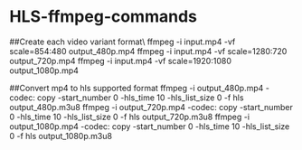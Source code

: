 # HLS-ffmpeg-commands

##Create each video variant format\\
ffmpeg -i input.mp4 -vf scale=854:480 output_480p.mp4
ffmpeg -i input.mp4 -vf scale=1280:720 output_720p.mp4
ffmpeg -i input.mp4 -vf scale=1920:1080 output_1080p.mp4

##Convert mp4 to hls supported format
ffmpeg -i output_480p.mp4 -codec: copy -start_number 0 -hls_time 10 -hls_list_size 0 -f hls output_480p.m3u8
ffmpeg -i output_720p.mp4 -codec: copy -start_number 0 -hls_time 10 -hls_list_size 0 -f hls output_720p.m3u8
ffmpeg -i output_1080p.mp4 -codec: copy -start_number 0 -hls_time 10 -hls_list_size 0 -f hls output_1080p.m3u8
